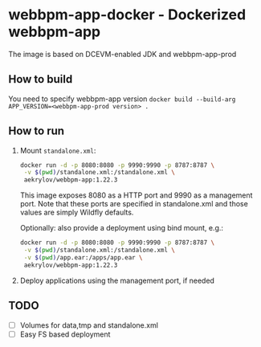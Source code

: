 # webbpm-app-docker - Dockerized webbpm-app

The image is based on DCEVM-enabled JDK and webbpm-app-prod

## How to build

You need to specify webbpm-app version
`docker build --build-arg APP_VERSION=<webbpm-app-prod version> .`

## How to run
1. Mount `standalone.xml`:

    ```bash
    docker run -d -p 8080:8080 -p 9990:9990 -p 8787:8787 \
     -v $(pwd)/standalone.xml:/standalone.xml \
     aekrylov/webbpm-app:1.22.3
    ```
    
    This image exposes 8080 as a HTTP port and 9990 as a management port. 
    Note that these ports are specified in standalone.xml and those values are simply Wildfly defaults.
    
    Optionally: also provide a deployment using bind mount, e.g.:
    ```bash
    docker run -d -p 8080:8080 -p 9990:9990 -p 8787:8787 \
     -v $(pwd)/standalone.xml:/standalone.xml \
     -v $(pwd)/app.ear:/apps/app.ear \
     aekrylov/webbpm-app:1.22.3
    ```
    
2. Deploy applications using the management port, if needed

## TODO
- [ ] Volumes for data,tmp and standalone.xml
- [ ] Easy FS based deployment
